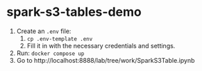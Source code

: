 # spark-s3-tables-demo

1. Create an `.env` file:
    1. `cp .env-template .env`
    1. Fill it in with the necessary credentials and settings.
1. Run: `docker compose up`
1. Go to http://localhost:8888/lab/tree/work/SparkS3Table.ipynb
